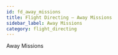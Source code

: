 ```yaml
---
id: fd_away_missions
title: Flight Directing — Away Missions
sidebar_label: Away Missions
category: flight_directing
---
```


Away Missions
